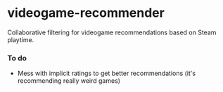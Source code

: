 # videogame-recommender

Collaborative filtering for videogame recommendations based on Steam playtime.

### To do
- Mess with implicit ratings to get better recommendations (it's recommending really weird games)
